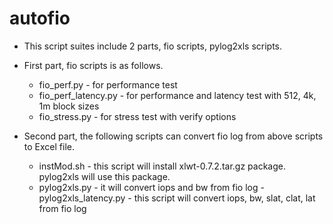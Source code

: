 # autofio

- This script suites include 2 parts, fio scripts, pylog2xls scripts. 

- First part, fio scripts is as follows. 

  - fio_perf.py           - for performance test
  - fio_perf_latency.py   - for performance and latency test with 512, 4k, 1m block sizes
  - fio_stress.py         - for stress test with verify options

- Second part, the following scripts can convert fio log from above 
scripts to Excel file.

  - instMod.sh            - this script will install xlwt-0.7.2.tar.gz package. pylog2xls will use this package.
  - pylog2xls.py          - it will convert iops and bw from fio log
  -pylog2xls_latency.py  - this script will convert iops, bw, slat, clat, lat from fio log
